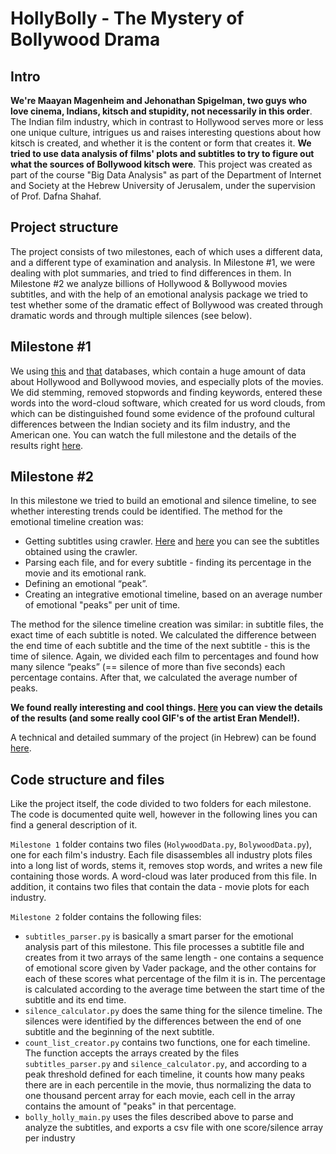 # HollyBolly - The Mystery of Bollywood Drama

## Intro
**We're Maayan Magenheim and Jehonathan Spigelman, two guys who love cinema, Indians, kitsch and stupidity, not necessarily in this order**. 
The Indian film industry, which in contrast to Hollywood serves more or less one unique culture, intrigues us and raises interesting questions about how kitsch is created, and whether it is the content or form that creates it. **We tried to use data analysis of films' plots and subtitles to try to figure out what the sources of Bollywood kitsch were**. This project was created as part of the course "Big Data Analysis" as part of the Department of Internet and Society at the Hebrew University of Jerusalem, under the supervision of Prof. Dafna Shahaf.

## Project structure
The project consists of two milestones, each of which uses a different data, and a different type of examination and analysis.
In Milestone #1, we were dealing with plot summaries, and tried to find differences in them. In Milestone #2 we analyze billions of Hollywood & Bollywood movies subtitles, and with the help of an emotional analysis package we tried to test whether some of the dramatic effect of Bollywood was created through dramatic words and through multiple silences (see below).

## Milestone #1
We using [this](https://www.kaggle.com/rounakbanik/the-movies-dataset) and [that](https://github.com/BollywoodData/Bollywood-Data) databases, which contain a huge amount of data about Hollywood and Bollywood movies, and especially plots of the movies. We did stemming, removed stopwords and finding keywords, entered these words into the word-cloud software, which created for us word clouds, from which can be distinguished found some evidence of the profound cultural differences between the Indian society and its film industry, and the American one. You can watch the full milestone and the details of the results right [here](https://docs.google.com/presentation/d/1KKxKNOeBRdmZgX_qUiEZqBcHoxScGFualfpLHDHDVAg/edit?usp=sharing).

## Milestone #2
In this milestone we tried to build an emotional and silence timeline, to see whether interesting trends could be identified. The method for the emotional timeline creation was:

- Getting subtitles using crawler. [Here](https://drive.google.com/drive/folders/1d96FzyqGi20fBvOuVJl8XXg4LUJsEd2Z) and [here](https://drive.google.com/drive/folders/1RtnPfNNa2bcTfXPfH3ZDTJrN5_iBQOTU) you can see the subtitles obtained using the crawler.
- Parsing each file, and for every subtitle - finding its percentage in the movie and its emotional rank.
- Defining an emotional “peak”.
- Creating an integrative emotional timeline, based on an average number of emotional "peaks" per unit of time.

The method for the silence timeline creation was similar: in subtitle files, the exact time of each subtitle is noted. We calculated the difference between the end time of each subtitle and the time of the next subtitle - this is the time of silence.
Again, we divided each film to percentages and found how many silence “peaks” (== silence of more than five seconds) each percentage contains. After that, we calculated the average number of peaks. 

**We found really interesting and cool things. [Here](https://docs.google.com/presentation/d/1R-tbiFE6VO4HuTHPJJz7GieSk3MhdVkuNG7904N0k0Q/edit?usp=sharing) you can view the details of the results (and some really cool GIF's of the artist Eran Mendel!).**

A technical and detailed summary of the project (in Hebrew) can be found [here](https://docs.google.com/document/d/1IXjdRqUyF6k394ISiknMfIBmFOPCBfwl2-r8-n6rGjI/edit?usp=sharing).

## Code structure and files
Like the project itself, the code divided to two folders for each milestone. The code is documented quite well, however in the following lines you can find a general description of it.

```Milestone 1``` folder contains two files (```HolywoodData.py```, ```BolywoodData.py```), one for each film's industry. Each file disassembles all industry plots files into a long list of words, stems it, removes stop words, and writes a new file containing those words. A word-cloud was later produced from this file. In addition, it contains two files that contain the data - movie plots for each industry.

```Milestone 2``` folder contains the following files: 

- ```subtitles_parser.py``` is basically a smart parser for the emotional analysis part of this milestone. This file processes a subtitle file and creates from it two arrays of the same length - one contains a sequence of emotional score given by Vader package, and the other contains for each of these scores what percentage of the film it is in. The percentage is calculated according to the average time between the start time of the subtitle and its end time. 
- ```silence_calculator.py``` does the same thing for the silence timeline. The silences were identified by the differences between the end of one subtitle and the beginning of the next subtitle.
- ```count_list_creator.py``` contains two functions, one for each timeline. The function accepts the arrays created by the files ```subtitles_parser.py``` and  ```silence_calculator.py```, and according to a peak threshold defined for each timeline, it counts how many peaks there are in each percentile in the movie, thus normalizing the data to one thousand percent array for each movie, each cell in the array contains the amount of "peaks" in that percentage.
- ```bolly_holly_main.py``` uses the files described above to parse and analyze the subtitles, and exports a csv file with one score/silence array per industry





